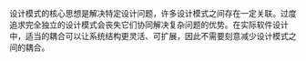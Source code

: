 设计模式的核心思想是解决特定设计问题，许多设计模式之间存在一定关联。过度追求完全独立的设计模式会丧失它们协同解决复杂问题的优势。在实际软件设计中，适当的耦合可以让系统结构更灵活、可扩展，因此不需要刻意减少设计模式之间的耦合。